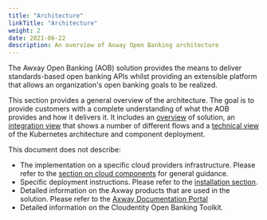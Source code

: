 ```yaml
---
title: "Architecture"
linkTitle: "Architecture"
weight: 2
date: 2021-06-22
description: An overview of Axway Open Banking architecture
---
```


The Awxay Open Banking (AOB) solution provides the means to deliver standards-based open banking APIs whilst providing an extensible platform that allows an organization's open banking goals to be realized.

This section provides a general overview of the architecture. The goal is to provide customers with a complete understanding of what the AOB provides and how it delivers it. It includes an [overview](/docs/architecture/solution) of solution, an [integration view](/docs/architecture/integration) that shows a number of different flows and a [technical view](/docs/architecture/technical) of the Kubernetes architecture and component deployment.

This document does not describe:

-   The implementation on a specific cloud providers infrastructure. Please refer to the [section on cloud components]() for general guidance.
-   Specific deployment instructions. Please refer to the [installation section]().
-   Detailed information on the Axway products that are used in the solution. Please refer to the [Axway Documentation Portal](https://docs.axway.com/)
-   Detailed information on the Cloudentity Open Banking Toolkit. 